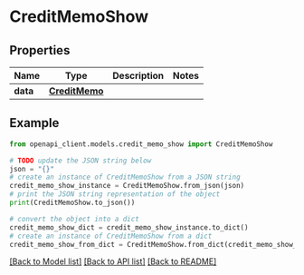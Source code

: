 # CreditMemoShow


## Properties

Name | Type | Description | Notes
------------ | ------------- | ------------- | -------------
**data** | [**CreditMemo**](CreditMemo.md) |  | 

## Example

```python
from openapi_client.models.credit_memo_show import CreditMemoShow

# TODO update the JSON string below
json = "{}"
# create an instance of CreditMemoShow from a JSON string
credit_memo_show_instance = CreditMemoShow.from_json(json)
# print the JSON string representation of the object
print(CreditMemoShow.to_json())

# convert the object into a dict
credit_memo_show_dict = credit_memo_show_instance.to_dict()
# create an instance of CreditMemoShow from a dict
credit_memo_show_from_dict = CreditMemoShow.from_dict(credit_memo_show_dict)
```
[[Back to Model list]](../README.md#documentation-for-models) [[Back to API list]](../README.md#documentation-for-api-endpoints) [[Back to README]](../README.md)



